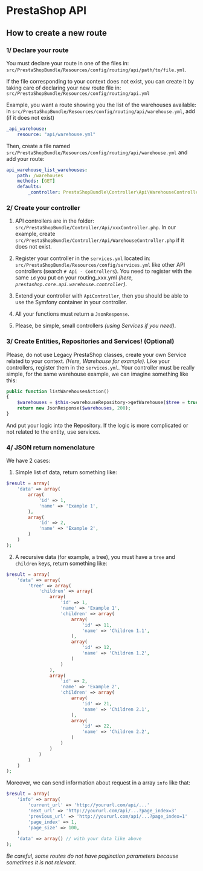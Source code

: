 # PrestaShop API

## How to create a new route

### 1/ Declare your route
You must declare your route in one of the files in:
`src/PrestaShopBundle/Resources/config/routing/api/path/to/file.yml`.

If the file corresponding to your context does not exist, you can create it by taking care of declaring your new route file in:
`src/PrestaShopBundle/Resources/config/routing/api.yml`

Example, you want a route showing you the list of the warehouses available: in `src/PrestaShopBundle/Resources/config/routing/api/warehouse.yml`, add (if it does not exist)
```yml
_api_warehouse:
    resource: "api/warehouse.yml"
```

Then, create a file named `src/PrestaShopBundle/Resources/config/routing/api/warehouse.yml` and add your route:

```yml
api_warehouse_list_warehouses:
    path: /warehouses
    methods: [GET]
    defaults:
        _controller: PrestaShopBundle\Controller\Api\WarehouseController::listWarehousesAction

```

### 2/ Create your controller
1) API controllers are in the folder: `src/PrestaShopBundle/Controller/Api/xxxController.php`.
In our example, create `src/PrestaShopBundle/Controller/Api/WarehouseController.php` if it does not exist.

2) Register your controller in the `services.yml` located in: `src/PrestaShopBundle/Resources/config/services.yml` like other API controllers (search `# Api - Controllers`).
 You need to register with the same `id` you put on your routing_xxx.yml _(here, `prestashop.core.api.warehouse.controller`)_.

3) Extend your controller with `ApiController`, then you should be able to use the Symfony container in your controller.

4) All your functions must return a `JsonResponse`.

5) Please, be simple, small controllers _(using Services if you need)_.

### 3/ Create Entities, Repositories and Services! (Optional)
Please, do not use Legacy PrestaShop classes, create your own Service related to your context. _(Here, Warehouse for example)_. Like your controllers, register them in the `services.yml`.
Your controller must be really simple, for the same warehouse example, we can imagine something like this:

```php
public function listWarehousesAction()
{
    $warehouses = $this->warehouseRepository->getWarehouse($tree = true);
    return new JsonResponse($warehouses, 200);
}
```

And put your logic into the Repository. If the logic is more complicated or not related to the entity, use services.

### 4/ JSON return nomenclature
We have 2 cases:
1) Simple list of data, return something like:
```php
$result = array(
    'data' => array(
        array(
            'id' => 1,
            'name' => 'Example 1',
        ),
        array(
            'id' => 2,
            'name' => 'Example 2',
        )
    )
);
```

2) A recursive data (for example, a tree), you must have a `tree` and `children` keys, return something like:
```php
$result = array(
    'data' => array(
        'tree' => array(
            'children' => array(
                array(
                    'id' => 1,
                    'name' => 'Example 1',
                    'children' => array(
                        array(
                            'id' => 11,
                            'name' => 'Children 1.1',
                        ),
                        array(
                            'id' => 12,
                            'name' => 'Children 1.2',
                        )
                    )
                ),
                array(
                    'id' => 2,
                    'name' => 'Example 2',
                    'children' => array(
                        array(
                            'id' => 21,
                            'name' => 'Children 2.1',
                        ),
                        array(
                            'id' => 22,
                            'name' => 'Children 2.2',
                        )
                    )
                )
            )
        )
    )
);
```
Moreover, we can send information about request in a array `info` like that:
```php
$result = array(
    'info' => array(
        'current_url' => 'http://yoururl.com/api/...'
        'next_url' => 'http://yoururl.com/api/...?page_index=3'
        'previous_url' => 'http://yoururl.com/api/...?page_index=1'
        'page_index' => 1,
        'page_size' => 100,
    )
    'data' => array() // with your data like above
);
```
_Be careful, some routes do not have pagination parameters because sometimes it is not relevant._
